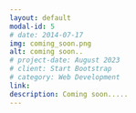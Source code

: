 ```yaml
---
layout: default
modal-id: 5
# date: 2014-07-17
img: coming_soon.png
alt: coming soon..
# project-date: August 2023
# client: Start Bootstrap
# category: Web Development
link: 
description: Coming soon.....
---
```


